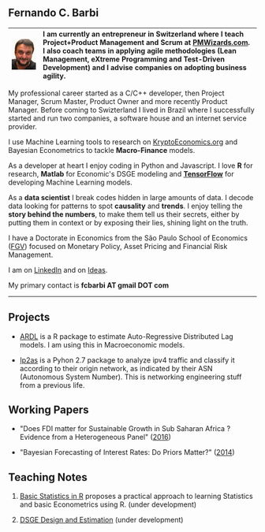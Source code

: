 
## Fernando C. Barbi


| ![Fernando Barbi](fernando_barbi_github.jpg) | I am currently an entrepreneur in Switzerland where I teach **Project+Product Management** and **Scrum** at [PMWizards.com](https://www.pmwizards.com). I also coach teams in applying **agile methodologies** (Lean Management, eXtreme Programming and Test-Driven Development) and I advise companies on adopting **business agility**. |
|:-----------:|:----------------|

My professional career started as a C/C++ developer, then Project Manager, Scrum Master, Product Owner and more recently Product Manager. 
Before coming to Swizterland I lived in Brazil where I successfully started and run two companies, a software house and an internet service provider. 

I use Machine Learning tools to research on [KryptoEconomics.org](https://www.kryptoeconomics.org/) and Bayesian Econometrics to tackle **Macro-Finance** models. 

As a developer at heart I enjoy coding in Python and Javascript. I love **R** for research, **Matlab** for Economic's DSGE modeling and **[TensorFlow](https://tensorflow.org)** for developing Machine Learning models.

As a **data scientist** I break codes hidden in large amounts of data. I decode data looking for patterns to spot **causality** and **trends**. I enjoy telling the **story behind the numbers**, to make them tell us their secrets, either by putting them in context or by exposing their lies, shining light on the truth.

I have a Doctorate in Economics from the São Paulo School of Economics ([FGV](http://economics-sp.fgv.br/)) focused on Monetary Policy, Asset Pricing and Financial Risk Management. 

I am on [LinkedIn](https://www.linkedin.com/in/fcbarbi/) and on [Ideas](https://ideas.repec.org/f/pba724.html).

My primary contact is **fcbarbi AT gmail DOT com**

---

Projects 
--------

* [ARDL](https://github.com/fcbarbi/ardl/) is a R package to estimate Auto-Regressive Distributed Lag models. I am using this in Macroeconomic models.

* [Ip2as](https://github.com/fcbarbi/ip2as/) is a Pyhon 2.7 package to analyze ipv4 traffic and classify it according to their origin network, as indicated by their ASN (Autonomous System Number). This is networking engineering stuff from a previous life.

Working Papers 
--------------

* "Does FDI matter for Sustainable Growth in Sub Saharan Africa ? Evidence from a Heterogeneous Panel" ([2016](https://github.com/fcbarbi/research/blob/master/FDI_Sustainable_Growth_SSA_2016.pdf))

* "Bayesian Forecasting of Interest Rates: Do Priors Matter?" ([2014](https://github.com/fcbarbi/research/blob/master/Bayesian_forecasting_interest_rates_do_priors_matter.pdf))

Teaching Notes
--------------

1. [Basic Statistics in R](https://github.com/fcbarbi/statR/) proposes a practical approach to learning Statistics and basic Econometrics using R. (under development) 

2. [DSGE Design and Estimation](https://github.com/fcbarbi/dsge/) (under development) 
